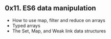 ## 0x11. ES6 data manipulation

- How to use map, filter and reduce on arrays
- Typed arrays
- The Set, Map, and Weak link data structures

